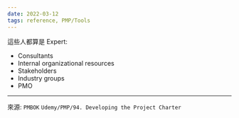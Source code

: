 ```yaml
---
date: 2022-03-12
tags: reference, PMP/Tools
---
```


這些人都算是 Expert:
- Consultants
- Internal organizational resources
- Stakeholders
- Industry groups
- PMO

---
來源: `PMBOK`
`Udemy/PMP/94. Developing the Project Charter`